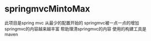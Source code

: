 # springmvcMintoMax
此项目是spring mvc 从最少的配置开始的
springmvc被一点一点的增加
springmvc的内容越来越丰富
帮助理清springmvc的内容
使用的构建工具是maven

